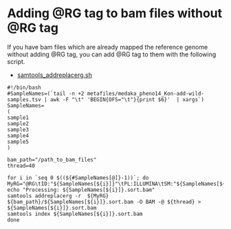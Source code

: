 # Adding @RG tag to bam files without @RG tag
If you have bam files which are already mapped the reference genome without adding @RG tag, you can add @RG tag to them with the following script.
- [samtools_addreplacerg.sh](scripts/samtools_addreplacerg.sh)
```
#!/bin/bash
#SampleNames=(`tail -n +2 metafiles/medaka_pheno14_Kon-add-wild-samples.tsv | awk -F "\t" 'BEGIN{OFS="\t"}{print $6}'  | xargs`)
SampleNames=
(
sample1
sample2
sample3
sample4
sample5
)

bam_path="/path_to_bam_files"
thread=40

for i in `seq 0 $((${#SampleNames[@]}-1))`; do
MyRG="@RG\tID:"${SampleNames[${i}]}"\tPL:ILLUMINA\tSM:"${SampleNames[${i}]}
echo "Processing: ${SampleNames[${i}]}.sort.bam"
samtools addreplacerg -r  ${MyRG} ${bam_path}/${SampleNames[${i}]}.sort.bam -O BAM -@ ${thread} > ${SampleNames[${i}]}.sort.bam
samtools index ${SampleNames[${i}]}.sort.bam
done
```
